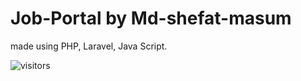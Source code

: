 # Job-Portal by Md-shefat-masum

made using PHP, Laravel, Java Script.

![visitors](https://visitor-badge.laobi.icu/badge?page_id=Md-shefat-masum.hiring-portal.readme)

